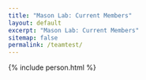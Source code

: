 ```yaml
---
title: "Mason Lab: Current Members"
layout: default
excerpt: "Mason Lab: Current Members"
sitemap: false
permalink: /teamtest/
---
```



{% include person.html %}
